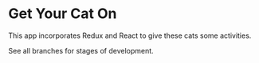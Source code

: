 # Get Your Cat On

This app incorporates Redux and React to give these cats some activities.

See all branches for stages of development.
